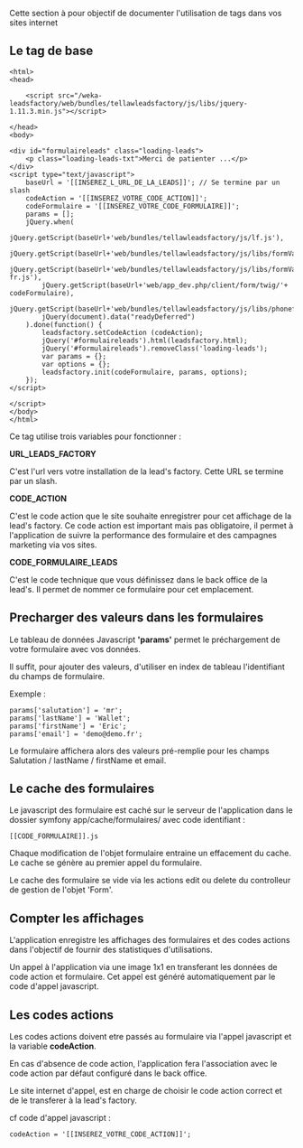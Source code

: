 

Cette section à pour objectif de documenter l'utilisation de tags dans vos sites internet


## Le tag de base

```
<html>
<head>

    <script src="/weka-leadsfactory/web/bundles/tellawleadsfactory/js/libs/jquery-1.11.3.min.js"></script>

</head>
<body>

<div id="formulaireleads" class="loading-leads">
    <p class="loading-leads-txt">Merci de patienter ...</p>
</div>
<script type="text/javascript">
    baseUrl = '[[INSEREZ_L_URL_DE_LA_LEADS]]'; // Se termine par un slash
    codeAction = '[[INSEREZ_VOTRE_CODE_ACTION]]';
    codeFormulaire = '[[INSEREZ_VOTRE_CODE_FORMULAIRE]]';
    params = [];
    jQuery.when(
        jQuery.getScript(baseUrl+'web/bundles/tellawleadsfactory/js/lf.js'),
        jQuery.getScript(baseUrl+'web/bundles/tellawleadsfactory/js/libs/formValidator/jquery.validationEngine.js'),
        jQuery.getScript(baseUrl+'web/bundles/tellawleadsfactory/js/libs/formValidator/languages/jquery.validationEngine-fr.js'),
        jQuery.getScript(baseUrl+'web/app_dev.php/client/form/twig/'+ codeFormulaire),
        jQuery.getScript(baseUrl+'web/bundles/tellawleadsfactory/js/libs/phoneformat.js'),
        jQuery(document).data("readyDeferred")
    ).done(function() {
        leadsfactory.setCodeAction (codeAction);
        jQuery('#formulaireleads').html(leadsfactory.html);
        jQuery('#formulaireleads').removeClass('loading-leads');
        var params = {};
        var options = {};
        leadsfactory.init(codeFormulaire, params, options);
    });
</script>

</script>
</body>
</html>
```

Ce tag utilise trois variables pour fonctionner :

**URL\_LEADS\_FACTORY**

C'est l'url vers votre installation de la lead's factory. Cette URL se termine par un slash.

**CODE\_ACTION**

C'est le code action que le site souhaite enregistrer pour cet affichage de la lead's factory. Ce code action est important mais pas obligatoire, il permet à l'application de suivre la performance des formulaire et des campagnes marketing via vos sites.

**CODE\_FORMULAIRE_LEADS**

C'est le code technique que vous définissez dans le back office de la lead's. Il permet de nommer ce formulaire pour cet emplacement.

## Precharger des valeurs dans les formulaires

Le tableau de données Javascript **'params'** permet le préchargement de votre formulaire avec vos données.

Il suffit, pour ajouter des valeurs, d'utiliser en index de tableau l'identifiant du champs de formulaire.

Exemple : 

	params['salutation'] = 'mr';
	params['lastName'] = 'Wallet';
	params['firstName'] = 'Eric';
	params['email'] = 'demo@demo.fr';

Le formulaire affichera alors des valeurs pré-remplie pour les champs Salutation / lastName / firstName et email.

## Le cache des formulaires

Le javascript des formulaire est caché sur le serveur de l'application dans le dossier symfony app/cache/formulaires/ avec code identifiant : 

	[[CODE_FORMULAIRE]].js

Chaque modification de l'objet formulaire entraine un effacement du cache. Le cache se génère au premier appel du formulaire.

Le cache des formulaire se vide via les actions edit ou delete du controlleur de gestion de l'objet 'Form'.

## Compter les affichages

L'application enregistre les affichages des formulaires et des codes actions dans l'objectif de fournir des statistiques d'utilisations.

Un appel à l'application via une image 1x1 en transferant les données de code action et formulaire. Cet appel est généré automatiquement par le code d'appel javascript.


## Les codes actions

Les codes actions doivent etre passés au formulaire via l'appel javascript et la variable **codeAction**.

En cas d'absence de code action, l'application fera l'association avec le code action par défaut configuré dans le back office.

Le site internet d'appel, est en charge de choisir le code action correct et de le transferer à la lead's factory.

cf code d'appel javascript :

	codeAction = '[[INSEREZ_VOTRE_CODE_ACTION]]';






